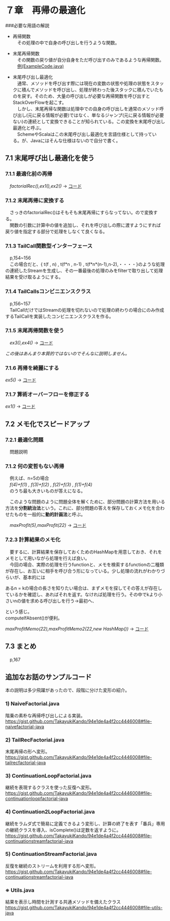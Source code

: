 # ７章　再帰の最適化

###必要な用語の解説

 * 再帰関数   
　その処理の中で自身の呼び出しを行うような関数。  

 * 末尾再帰関数   
　その関数の戻り値が自分自身をただ呼び出すのみであるような再帰関数。  
　[例(ExampleCode.java)](https://github.com/HM-MEA/Functional-c7/blob/master/src/main/java/recur/fpij/ExampleCode.java)

 * 末尾呼び出し最適化  
　通常、メソッドを呼び出す際には現在の変数の状態や処理の状態をスタックに積んでメソッドを呼び出し、処理が終わった後スタックに積んでいたものを戻す。そのため、大量の呼び出しが必要な再帰関数を呼び出すとStackOverFlowを起こす。  
　しかし、末尾再帰な関数は処理中での自身の呼び出しを通常のメソッド呼び出し(元に戻る情報が必要)ではなく、単なるジャンプ(元に戻る情報が必要ない)の連続として変換できることが知られている。この変換を末尾呼び出し最適化と呼ぶ。  
　SchemeやScalaはこの末尾呼び出し最適化を言語仕様として持っている。が、Javaにはそんな仕様はないので自分で書く。


## 7.1 末尾呼び出し最適化を使う
### 7.1.1 最適化前の再帰
　*factorialRec(),ex1(),ex2()* → [コード](https://github.com/HM-MEA/Functional-c7/blob/master/src/main/java/recur/fpij/Factorial.java)
### 7.1.2 末尾再帰に変換する
　さっきのfactorialRec()はそもそも末尾再帰にすらなってない。ので変換する。  
　関数の引数に計算中の値を追加し、それを呼び出しの際に渡すようにすれば戻り値を指定する部分で処理をしなくて良くなる。
### 7.1.3 TailCall関数型インターフェース
　p,154~156  
　この場合だと、{ t(f , n) , t(f\*n , n-1) , t(f\*n\*(n-1),n-2),・・・・}のような処理の連続したStreamを生成し、その一番最後の処理のみをfilterで取り出して処理結果を受け取るようにする。
### 7.1.4 TailCallsコンビニエンスクラス
 　p,156~157  
　TailCallだけではStreamの処理を切れないので処理の終わりの場合にのみ作成するTailCallを実装したコンビニエンスクラスを作る。
### 7.1.5 末尾再帰関数を使う
　*ex3(),ex4()* → [コード](https://github.com/HM-MEA/Functional-c7/blob/master/src/main/java/recur/fpij/Factorial.java)

*この後はあんまり本質的ではないのでそんなに説明しません。*
### 7.1.6 再帰を綺麗にする
  *ex5()* → [コード](https://github.com/HM-MEA/Functional-c7/blob/master/src/main/java/recur/fpij/Factorial.java)
### 7.1.7 算術オーバーフローを修正する
  *ex1()* → [コード](https://github.com/HM-MEA/Functional-c7/blob/master/src/main/java/recur/fpij/BigFactorial.java)


## 7.2 メモ化でスピードアップ
### 7.2.1 最適化問題
　問題説明
### 7.1.2 何の変哲もない再帰  
　例えば、n=5の場合  
　*f(4)+f(1) , f(3)+f(2) , f(2)+f(3) , f(1)+f(4)*  
　のうち最も大きいものが答えになる。

　このような問題のように問題全体を解くために、部分問題の計算方法を用いる方法を**分割統治法**という。これに、部分問題の答えを保存しておくメモ化を合わせたものを一般的に**動的計画法**と呼ぶ。

　*maxProfit(5),maxProfit(22)*  → [コード](https://github.com/HM-MEA/Functional-c7/blob/master/src/main/java/recur/fpij/RodCutterBasic.java)

### 7.2.3 計算結果のメモ化
　要するに、計算結果を保存しておくためのHashMapを用意しておき、それをメモとして用いながら処理を行えば良い。  
　今回の場合、実際の処理を行うfunctionと、メモを検索するfunctionの二種類が存在し、お互いに相手を呼び合う形になっている。少し処理の流れがわかりづらいが、基本的には

あるn = kの場合の長さを知りたい場合は、まずメモを探してその答えが存在しているかを確認し、あればそれを返す。なければ処理を行う。その中でkより小さいnの値を求める呼び出しを行う→最初へ、

という感じ。  
computeIfAbsent()が便利。

*maxProfitMemo(22),maxProfitMemo2(22,new HashMap())* → [コード](https://github.com/HM-MEA/Functional-c7/blob/master/src/main/java/recur/fpij/RodCutterBasic.java)


## 7.3 まとめ
　p,167


## 追加なお話のサンプルコード
本の説明は多少飛躍があったので、段階に分けた変形の紹介。

### 1) NaiveFactorial.java
階乗の素朴な再帰呼び出しによる実装。<br>
https://gist.github.com/TakayukiKando/94e1de4a4f2cc4446008#file-naivefactorial-java

### 2) TailRecFactorial.java
末尾再帰の形へ変形。<br>
https://gist.github.com/TakayukiKando/94e1de4a4f2cc4446008#file-tailrecfactorial-java

### 3) ContinuationLoopFactorial.java
継続を表現するクラスを使った反復へ変形。<br>
https://gist.github.com/TakayukiKando/94e1de4a4f2cc4446008#file-continuationloopfactorial-java

### 4) Continuation2LoopFactorial.java
継続をラムダ式で簡易に定義できるよう変形し、計算の終了を表す「番兵」専用の継続クラスを導入、isComplete()は定数を返すように。<br>
https://gist.github.com/TakayukiKando/94e1de4a4f2cc4446008#file-continuationstreamfactorial-java

### 5) ContinuationStreamFactorial.java
反復を継続のストリームを利用する形へ変形。<br>
https://gist.github.com/TakayukiKando/94e1de4a4f2cc4446008#file-continuationstreamfactorial-java

### ※ Utils.java
結果を表示し時間を計測する共通メソッドを備えたクラス<br>
https://gist.github.com/TakayukiKando/94e1de4a4f2cc4446008#file-utils-java
